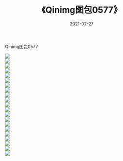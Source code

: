 ﻿---
layout: post
title:  《Qinimg图包0577》
date:   2021-02-27
img: http://imgx.orgx.ga/Qinimg图包/Qinimg图包0577/000.jpg
categories: [美女, 清纯, 唯美]
---

Qinimg图包0577

 ![](http://imgx.orgx.ga/Qinimg图包/Qinimg图包0577/001.jpg) <br>![](http://imgx.orgx.ga/Qinimg图包/Qinimg图包0577/002.jpg) <br>![](http://imgx.orgx.ga/Qinimg图包/Qinimg图包0577/003.jpg) <br>![](http://imgx.orgx.ga/Qinimg图包/Qinimg图包0577/004.jpg) <br>![](http://imgx.orgx.ga/Qinimg图包/Qinimg图包0577/005.jpg) <br>![](http://imgx.orgx.ga/Qinimg图包/Qinimg图包0577/006.jpg) <br>![](http://imgx.orgx.ga/Qinimg图包/Qinimg图包0577/007.jpg) <br>![](http://imgx.orgx.ga/Qinimg图包/Qinimg图包0577/008.jpg) <br>![](http://imgx.orgx.ga/Qinimg图包/Qinimg图包0577/009.jpg) <br>![](http://imgx.orgx.ga/Qinimg图包/Qinimg图包0577/010.jpg) <br>![](http://imgx.orgx.ga/Qinimg图包/Qinimg图包0577/011.jpg) <br>![](http://imgx.orgx.ga/Qinimg图包/Qinimg图包0577/012.jpg) <br>![](http://imgx.orgx.ga/Qinimg图包/Qinimg图包0577/013.jpg) <br>![](http://imgx.orgx.ga/Qinimg图包/Qinimg图包0577/014.jpg) <br>![](http://imgx.orgx.ga/Qinimg图包/Qinimg图包0577/015.jpg) <br>![](http://imgx.orgx.ga/Qinimg图包/Qinimg图包0577/016.jpg) <br>![](http://imgx.orgx.ga/Qinimg图包/Qinimg图包0577/017.jpg) <br>![](http://imgx.orgx.ga/Qinimg图包/Qinimg图包0577/018.jpg) <br>![](http://imgx.orgx.ga/Qinimg图包/Qinimg图包0577/019.jpg) <br>![](http://imgx.orgx.ga/Qinimg图包/Qinimg图包0577/020.jpg) <br>![](http://imgx.orgx.ga/Qinimg图包/Qinimg图包0577/021.jpg) <br>